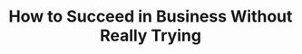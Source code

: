 ---
layout: productions
title: How to Succeed in Business Without Really Trying
year: 2013
image: 
image_credit: 
image_alt:
image_caption:
category: 
details:
  Theatre: FSCJ Summer Musical Theatre Experience
cast:
crew:
  Director: Michael Lipp
external_links:
---